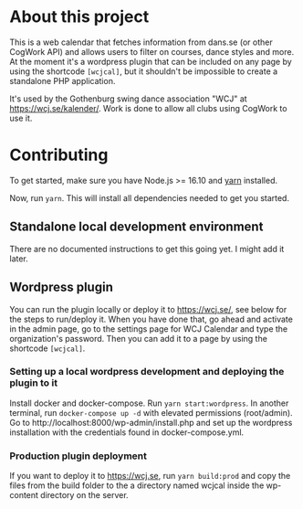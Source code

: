 # About this project

This is a web calendar that fetches information from dans.se (or other CogWork API) 
and allows users to filter on courses, dance styles and more. At the moment it's a 
wordpress plugin that can be included on any page by using the shortcode `[wcjcal]`, 
but it shouldn't be impossible to create a standalone PHP application.

It's used by the Gothenburg swing dance association "WCJ" at https://wcj.se/kalender/. 
Work is done to allow all clubs using CogWork to use it. 

# Contributing

To get started, make sure you have Node.js >= 16.10 and [yarn](https://yarnpkg.com/getting-started/install) installed.

Now, run `yarn`. This will install all dependencies needed to get you started.

## Standalone local development environment

There are no documented instructions to get this going yet. I might add it later.

## Wordpress plugin

You can run the plugin locally or deploy it to https://wcj.se/, see below for the steps to run/deploy it. 
When you have done that, go ahead and activate in the admin page, go to the settings page for WCJ Calendar and 
type the organization's password. Then you can add it to a page by using the shortcode `[wcjcal]`.

### Setting up a local wordpress development and deploying the plugin to it

Install docker and docker-compose. Run `yarn start:wordpress`. In another terminal, run `docker-compose up -d` 
with elevated permissions (root/admin). Go to http://localhost:8000/wp-admin/install.php and set up the wordpress installation 
with the credentials found in docker-compose.yml.

### Production plugin deployment

If you want to deploy it to https://wcj.se, run `yarn build:prod` and copy the files from the build folder to the a 
directory named wcjcal inside the wp-content directory on the server.
